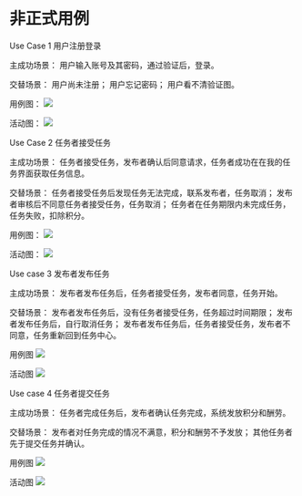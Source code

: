 # 非正式用例

Use Case 1 用户注册登录

主成功场景：
用户输入账号及其密码，通过验证后，登录。

交替场景：
用户尚未注册；
用户忘记密码；
用户看不清验证图。

用例图：
![](https://github.com/strugglinggreenhands/SpareMoney_Documents/blob/gh-pages/images/%E9%9D%9E%E6%AD%A3%E5%BC%8F%E7%94%A8%E4%BE%8B4.png?raw=true)

活动图：
![](https://github.com/strugglinggreenhands/SpareMoney_Documents/blob/gh-pages/images/%E6%B4%BB%E5%8A%A84.png?raw=true)


Use Case 2 任务者接受任务

主成功场景：
任务者接受任务，发布者确认后同意请求，任务者成功在在我的任务界面获取任务信息。

交替场景：
任务者接受任务后发现任务无法完成，联系发布者，任务取消；
发布者审核后不同意任务者接受任务，任务取消；
任务者在任务期限内未完成任务，任务失败，扣除积分。

用例图：
![](https://github.com/strugglinggreenhands/SpareMoney_Documents/blob/gh-pages/images/%E9%9D%9E%E6%AD%A3%E5%BC%8F%E7%94%A8%E4%BE%8B1.png?raw=true)

活动图：
![](https://github.com/strugglinggreenhands/SpareMoney_Documents/blob/gh-pages/images/%E6%B4%BB%E5%8A%A81.png?raw=true)

Use case 3 发布者发布任务

主成功场景：
发布者发布任务后，任务者接受任务，发布者同意，任务开始。

交替场景：
发布者发布任务后，没有任务者接受任务，任务超过时间期限；
发布者发布任务后，自行取消任务；
发布者发布任务后，任务者接受任务，发布者不同意，任务重新回到任务中心。

用例图
![](https://github.com/strugglinggreenhands/SpareMoney_Documents/blob/gh-pages/images/%E9%9D%9E%E6%AD%A3%E5%BC%8F%E7%94%A8%E4%BE%8B2.png?raw=true)

活动图
![](https://github.com/strugglinggreenhands/SpareMoney_Documents/blob/gh-pages/images/%E6%B4%BB%E5%8A%A82.png?raw=true)

Use case 4 任务者提交任务

主成功场景：
任务者完成任务后，发布者确认任务完成，系统发放积分和酬劳。

交替场景：
发布者对任务完成的情况不满意，积分和酬劳不予发放；
其他任务者先于提交任务并确认。

用例图
![](https://github.com/strugglinggreenhands/SpareMoney_Documents/blob/gh-pages/images/%E9%9D%9E%E6%AD%A3%E5%BC%8F%E7%94%A8%E4%BE%8B3.png?raw=true)

活动图
![](https://github.com/strugglinggreenhands/SpareMoney_Documents/blob/gh-pages/images/%E6%B4%BB%E5%8A%A83.png?raw=true)
